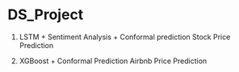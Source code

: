 # DS_Project

1. LSTM + Sentiment Analysis + Conformal prediction Stock Price Prediction
   
2. XGBoost + Conformal Prediction Airbnb Price Prediction
